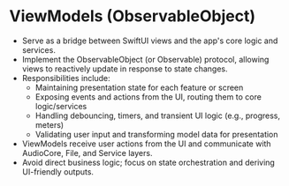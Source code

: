 # ViewModels (ObservableObject)

- Serve as a bridge between SwiftUI views and the app's core logic and services.
- Implement the ObservableObject (or Observable) protocol, allowing views to reactively update in response to state changes.
- Responsibilities include:
  - Maintaining presentation state for each feature or screen
  - Exposing events and actions from the UI, routing them to core logic/services
  - Handling debouncing, timers, and transient UI logic (e.g., progress, meters)
  - Validating user input and transforming model data for presentation
- ViewModels receive user actions from the UI and communicate with AudioCore, File, and Service layers.
- Avoid direct business logic; focus on state orchestration and deriving UI-friendly outputs.
